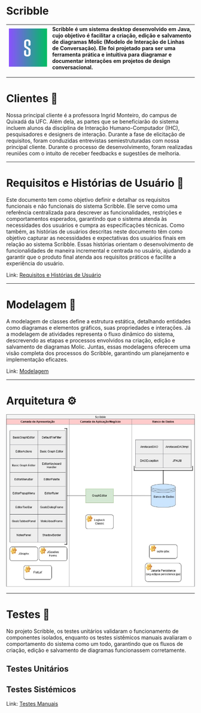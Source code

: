 # Scribble

| ![Logo do Scribble](./Documentação/assets/logotipo.png) | Scribble é um sistema desktop desenvolvido em Java, cujo objetivo é facilitar a criação, edição e salvamento de diagramas Molic (Modelo de Interação de Linhas de Conversação). Ele foi projetado para ser uma ferramenta prática e intuitiva para diagramar e documentar interações em projetos de design conversacional. |
|:--:|:--|


---
# Clientes 👥

Nossa principal cliente é a professora Ingrid Monteiro, do campus de Quixadá da UFC. Além dela, as partes que se beneficiarão do sistema incluem alunos da disciplina de Interação Humano-Computador (IHC), pesquisadores e designers de interação.
Durante a fase de elicitação de requisitos, foram conduzidas entrevistas semiestruturadas com nossa principal cliente. Durante o processo de desenvolvimento, foram realizadas reuniões com o intuito de receber feedbacks e sugestões de melhoria.

---
# Requisitos e Histórias de Usuário 📄

Este documento tem como objetivo definir e detalhar os requisitos funcionais e não funcionais do sistema Scribble. Ele serve como uma referência centralizada para descrever as funcionalidades, restrições e comportamentos esperados, garantindo que o sistema atenda às necessidades dos usuários e cumpra as especificações técnicas.  Como também, as histórias de usuários descritas neste documento têm como objetivo capturar as necessidades e expectativas dos usuários finais em relação ao sistema Scribble. Essas histórias orientam o desenvolvimento de funcionalidades de maneira incremental e centrada no usuário, ajudando a garantir que o produto final atenda aos requisitos práticos e facilite a experiência do usuário.  

Link: [Requisitos e Histórias de Usuário](./Documentação/Requisitos%20Funcionais%20e%20Não-Funcionais%20e%20Histórias%20de%20Usuário.pdf)

---

# Modelagem 📐

A modelagem de classes define a estrutura estática, detalhando entidades como diagramas e elementos gráficos, suas propriedades e interações. Já a modelagem de atividades representa o fluxo dinâmico do sistema, descrevendo as etapas e processos envolvidos na criação, edição e salvamento de diagramas Molic. Juntas, essas modelagens oferecem uma visão completa dos processos do Scribble, garantindo um planejamento e implementação eficazes.

Link: [Modelagem](./Documentação/Modelagem%&%Arquitetura.pdf)

---

# Arquitetura ⚙
![Arquitetura](./Documentação/assets/arquitetura.jfif)

---

# Testes 🔎
No projeto Scribble, os testes unitários validaram o funcionamento de componentes isolados, enquanto os testes sistêmicos manuais avaliaram o comportamento do sistema como um todo, garantindo que os fluxos de criação, edição e salvamento de diagramas funcionassem corretamente.

## Testes Unitários

## Testes Sistémicos

Link: [Testes Manuais](https://docs.google.com/spreadsheets/d/19H1wCPnC2xXhk8pEj9W9kB_1EBQ89W3a/edit?gid=173414780#gid=173414780)
